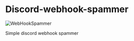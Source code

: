 # Discord-webhook-spammer
![WebHookSpammer](https://user-images.githubusercontent.com/101747915/163633029-6701eaf8-50f7-46f5-aae0-bbde2ee153ce.png)


Simple discord webhook spammer

